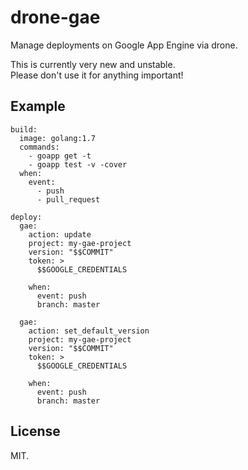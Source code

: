 # drone-gae

Manage deployments on Google App Engine via drone.

This is currently very new and unstable.  
Please don't use it for anything important!


## Example

	build:
	  image: golang:1.7
	  commands:
	    - goapp get -t
	    - goapp test -v -cover
	  when:
	    event:
	      - push
	      - pull_request

	deploy:
	  gae:
        action: update
        project: my-gae-project
	    version: "$$COMMIT"
	    token: >
	      $$GOOGLE_CREDENTIALS

	    when:
	      event: push
	      branch: master

	  gae:
        action: set_default_version
        project: my-gae-project
	    version: "$$COMMIT"
	    token: >
	      $$GOOGLE_CREDENTIALS

	    when:
	      event: push
	      branch: master


## License

MIT.
